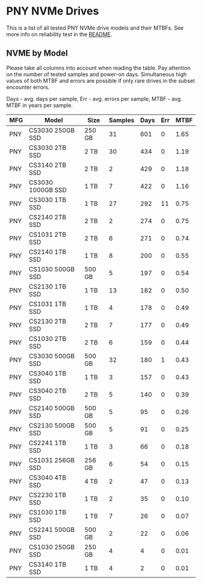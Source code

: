 PNY NVMe Drives
===============

This is a list of all tested PNY NVMe drive models and their MTBFs. See more
info on reliability test in the [README](https://github.com/linuxhw/SMART).

NVME by Model
------------

Please take all columns into account when reading the table. Pay attention on the
number of tested samples and power-on days. Simultaneous high values of both MTBF
and errors are possible if only rare drives in the subset encounter errors.

Days - avg. days per sample,
Err  - avg. errors per sample,
MTBF - avg. MTBF in years per sample.

| MFG       | Model              | Size   | Samples | Days  | Err   | MTBF |
|-----------|--------------------|--------|---------|-------|-------|------|
| PNY       | CS3030 250GB SSD   | 250 GB | 31      | 601   | 0     | 1.65   |
| PNY       | CS3030 2TB SSD     | 2 TB   | 30      | 434   | 0     | 1.19   |
| PNY       | CS3140 2TB SSD     | 2 TB   | 2       | 429   | 0     | 1.18   |
| PNY       | CS3030 1000GB SSD  | 1 TB   | 7       | 422   | 0     | 1.16   |
| PNY       | CS3030 1TB SSD     | 1 TB   | 27      | 292   | 11    | 0.75   |
| PNY       | CS2140 2TB SSD     | 2 TB   | 2       | 274   | 0     | 0.75   |
| PNY       | CS1031 2TB SSD     | 2 TB   | 6       | 271   | 0     | 0.74   |
| PNY       | CS2140 1TB SSD     | 1 TB   | 8       | 200   | 0     | 0.55   |
| PNY       | CS1030 500GB SSD   | 500 GB | 5       | 197   | 0     | 0.54   |
| PNY       | CS2130 1TB SSD     | 1 TB   | 13      | 182   | 0     | 0.50   |
| PNY       | CS1031 1TB SSD     | 1 TB   | 4       | 178   | 0     | 0.49   |
| PNY       | CS2130 2TB SSD     | 2 TB   | 7       | 177   | 0     | 0.49   |
| PNY       | CS1030 2TB SSD     | 2 TB   | 6       | 159   | 0     | 0.44   |
| PNY       | CS3030 500GB SSD   | 500 GB | 32      | 180   | 1     | 0.43   |
| PNY       | CS3040 1TB SSD     | 1 TB   | 3       | 157   | 0     | 0.43   |
| PNY       | CS3040 2TB SSD     | 2 TB   | 5       | 140   | 0     | 0.39   |
| PNY       | CS2140 500GB SSD   | 500 GB | 5       | 95    | 0     | 0.26   |
| PNY       | CS2130 500GB SSD   | 500 GB | 5       | 91    | 0     | 0.25   |
| PNY       | CS2241 1TB SSD     | 1 TB   | 3       | 66    | 0     | 0.18   |
| PNY       | CS1031 256GB SSD   | 256 GB | 6       | 54    | 0     | 0.15   |
| PNY       | CS3040 4TB SSD     | 4 TB   | 2       | 47    | 0     | 0.13   |
| PNY       | CS2230 1TB SSD     | 1 TB   | 2       | 35    | 0     | 0.10   |
| PNY       | CS1030 1TB SSD     | 1 TB   | 7       | 26    | 0     | 0.07   |
| PNY       | CS2241 500GB SSD   | 500 GB | 2       | 22    | 0     | 0.06   |
| PNY       | CS1030 250GB SSD   | 250 GB | 4       | 4     | 0     | 0.01   |
| PNY       | CS3140 1TB SSD     | 1 TB   | 4       | 2     | 0     | 0.01   |
